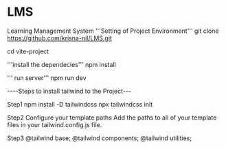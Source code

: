 # LMS
Learning Management System
'''Setting of Project Environment'''
 git clone https://github.com/krisna-nil/LMS.git

cd vite-project

'''install the dependecies'''
npm install

''' run server'''
npm run dev


----Steps to install tailwind to the Project---

Step1
npm install -D tailwindcss
npx tailwindcss init

Step2 
Configure your template paths
Add the paths to all of your template files in your tailwind.config.js file.

Step3
@tailwind base;
@tailwind components;
@tailwind utilities;








